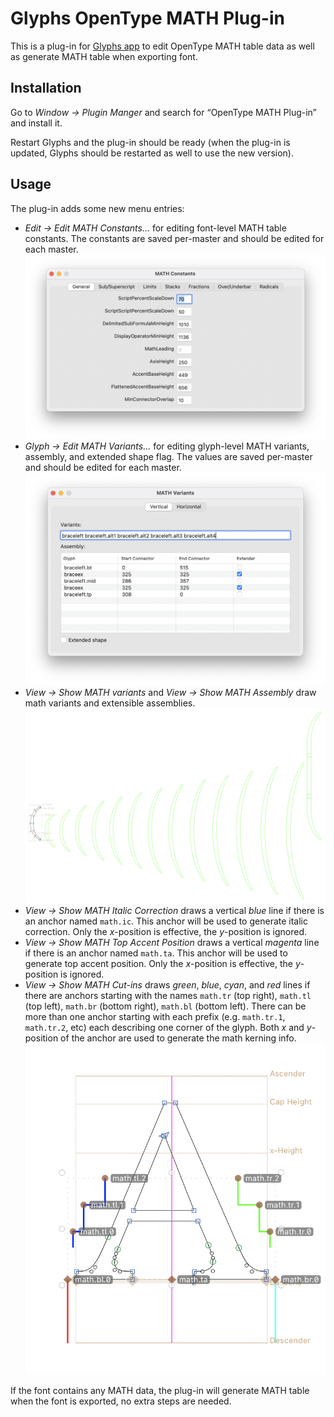 Glyphs OpenType MATH Plug-in
============================

This is a plug-in for [Glyphs app](https://glyphsapp.com) to edit OpenType MATH
table data as well as generate MATH table when exporting font.

Installation
------------

Go to _Window → Plugin Manger_ and search for “OpenType MATH Plug-in” and
install it.

Restart Glyphs and the plug-in should be ready (when the plug-in is updated,
Glyphs should be restarted as well to use the new version).

Usage
-----

The plug-in adds some new menu entries:
* _Edit → Edit MATH Constants..._ for editing font-level MATH table constants.
  The constants are saved per-master and should be edited for each master.
  ![MATH constants dialog](dialog-math-constants.png)
* _Glyph → Edit MATH Variants..._ for editing glyph-level MATH variants,
  assembly, and extended shape flag.
  The values are saved per-master and should be edited for each master.
  ![MATH variants dialog](dialog-math-variants.png)
* _View → Show MATH variants_ and _View → Show MATH Assembly_ draw math
  variants and extensible assemblies.
  ![MATH variants](math-variants.png)
* _View → Show MATH Italic Correction_ draws a vertical _blue_ line if there is
  an anchor named `math.ic`.
  This anchor will be used to generate italic correction. Only the _x_-position
  is effective, the _y_-position is ignored.
* _View → Show MATH Top Accent Position_ draws a vertical _magenta_ line if
  there is an anchor named `math.ta`.
  This anchor will be used to generate top accent position. Only the
  _x_-position is effective, the _y_-position is ignored.
* _View → Show MATH Cut-ins_ draws _green_, _blue_, _cyan_, and _red_ lines if
  there are anchors starting with the names `math.tr` (top right), `math.tl`
  (top left), `math.br` (bottom right), `math.bl` (bottom left). There can be
  more than one anchor starting with each prefix (e.g. `math.tr.1`,
  `math.tr.2`, etc) each describing one corner of the glyph.
  Both _x_ and _y_-position of the anchor are used to generate the math kerning
  info.
  ![MATH anchors](math-anchors.png)

If the font contains any MATH data, the plug-in will generate MATH table when
the font is exported, no extra steps are needed.
